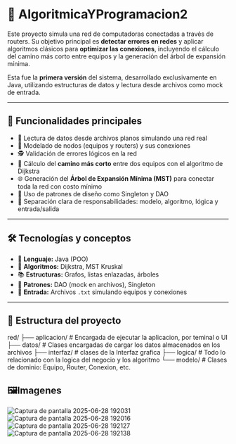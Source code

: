# 🧠 AlgoritmicaYProgramacion2

Este proyecto simula una red de computadoras conectadas a través de routers. Su objetivo principal es **detectar errores en redes** y aplicar algoritmos clásicos para **optimizar las conexiones**, incluyendo el cálculo del camino más corto entre equipos y la generación del árbol de expansión mínima.

Esta fue la **primera versión** del sistema, desarrollado exclusivamente en Java, utilizando estructuras de datos y lectura desde archivos como mock de entrada.

---

## 🚀 Funcionalidades principales

- 📄 Lectura de datos desde archivos planos simulando una red real
- 🧱 Modelado de nodos (equipos y routers) y sus conexiones
- 🕵️ Validación de errores lógicos en la red
- 📡 Cálculo del **camino más corto** entre dos equipos con el algoritmo de Dijkstra
- 🌐 Generación del **Árbol de Expansión Mínima (MST)** para conectar toda la red con costo mínimo
- 🧠 Uso de patrones de diseño como Singleton y DAO
- 🧪 Separación clara de responsabilidades: modelo, algoritmo, lógica y entrada/salida

---

## 🛠️ Tecnologías y conceptos

- 🧠 **Lenguaje:** Java (POO)
- 🧮 **Algoritmos:** Dijkstra, MST Kruskal
- 📚 **Estructuras:** Grafos, listas enlazadas, árboles
- 🧰 **Patrones:** DAO (mock en archivos), Singleton
- 📂 **Entrada:** Archivos `.txt` simulando equipos y conexiones

---

## 📁 Estructura del proyecto
red/
├── aplicacion/ # Encargada de ejecutar la aplicacion, por teminal o UI
├── datos/ # Clases encargadas de cargar los datos almacenados en los archivos
├── interfaz/ # clases de la Interfaz grafica
├── logica/ # Todo lo relacionado con la logica del negocio y los algoritmo
└── modelo/ # Clases de dominio: Equipo, Router, Conexion, etc.

## 🖼️Imagenes
![Captura de pantalla 2025-06-28 192031](https://github.com/user-attachments/assets/ae08d954-d419-4589-91b4-aa2785fd97cc)
![Captura de pantalla 2025-06-28 192016](https://github.com/user-attachments/assets/3e13f210-268b-430f-8433-fd7b5d35f93f)
![Captura de pantalla 2025-06-28 192127](https://github.com/user-attachments/assets/3f07b8d9-f08a-4c76-8b63-a2bf7515311a)
![Captura de pantalla 2025-06-28 192138](https://github.com/user-attachments/assets/824f2758-d002-4dd1-ae9b-32490c5a2598)


